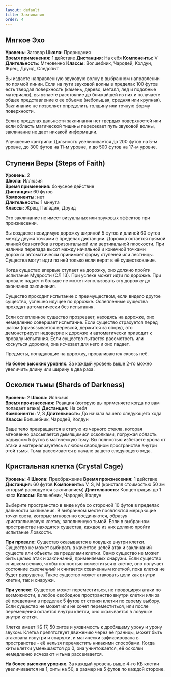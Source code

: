 ```yaml
---
layout: default
title: Заклинания
order: 4
---
```


## Мягкое Эхо
**Уровень:** Заговор
**Школа:** Прорицания  
**Время применения:** 1 действие
**Дистанция:** На себя
**Компоненты:** V
**Длительность:** Мгновенно
**Классы:** Волшебник, Чародей, Колдун, Жрец, Друид, Следопыт

Вы издаете направленную звуковую волну в выбранном направлении по прямой линии. Если на пути звуковой волны в пределах 100 футов есть твердая поверхность (камень, дерево, металл, лед и подобные материалы), вы узнаете расстояние до ближайшей из них и получаете общее представление о ее объеме (небольшая, средняя или крупная). Заклинание не позволяет определить толщину или точную форму поверхности.

Если в пределах дальности заклинания нет твердых поверхностей или если область магической тишины пересекает путь звуковой волны, заклинание не дает никакой информации.

Улучшение кантрипа: Дальность увеличивается до 200 футов на 5-м уровне, до 300 футов на 11-м уровне, и до 500 футов на 17-м уровне.


## Ступени Веры (Steps of Faith)
**Уровень:** 2  
**Школа:** Иллюзия  
**Время применения:** бонусное действие  
**Дистанция:** 60 футов  
**Компоненты:** нет  
**Длительность:** 1 минута  
**Классы:** Жрец, Паладин, Друид

Это заклинание не имеет визуальных или звуковых эффектов при произнесении.

Вы создаете невидимую дорожку шириной 5 футов и длиной 60 футов между двумя точками в пределах дистанции. Дорожка остается прямой линией без изгибов в горизонтальной или вертикальной плоскости. При наличии перепада высот между начальной и конечной точками дорожка автоматически принимает форму ступеней или лестницы. Существа могут идти по ней только если верят в её существование.

Когда существо впервые ступает на дорожку, оно должно пройти испытание Мудрости (СЛ 13). При успехе может идти по дорожке. При провале падает и больше не может использовать эту дорожку до окончания заклинания.

Существо проходит испытание с преимуществом, если видело другое существо, успешно идущее по дорожке. Ослепленные существа проходят автоматически без испытания.

Если ослепленное существо прозревает, находясь на дорожке, оно немедленно совершает испытание. Если существо страхуется перед шагом (привязывается веревкой, держится за опору), это демонстрирует недоверие к дорожке и автоматически приводит к провалу испытания. Если существо пытается рассмотреть или коснуться дорожки, она исчезает для него и оно падает.

Предметы, попадающие на дорожку, проваливаются сквозь неё.

**На более высоких уровнях.** За каждый уровень выше 2-го можно увеличить длину или ширину в два раза.


## Осколки тьмы (Shards of Darkness)
**Уровень:** 2 
**Школа:** Иллюзия  
**Время произнесения:** Реакция (которую вы применяете когда по вам попадает атака)
**Дистанция:** На себя  
**Компоненты:** V, S
**Длительность:** До начала вашего следующего хода
**Классы** Волшебник, Чародей, Колдун

Ваше тело превращается в статую из черного стекла, которая мгновенно рассыпается дымящимися осколками, погружая область радиусом 5 футов в магическую тьму. Вы полностью избегаете урона от атаки и материализуетесь в любом свободном пространстве внутри этой тьмы. Тьма рассеивается в начале вашего следующего хода.


## Кристальная клетка (Crystal Cage)
**Уровень:** 4
**Школа:** Преображение
**Время произнесения:** 1 действие
**Дистанция:** 60 футов
**Компоненты:** V, S, M (кристалл стоимостью 50 зм который расходуется заклинанием)
**Длительность:** Концентрация до 1 часа
**Классы:** Волшебник, Чародей, Колдун

Выберите пространство в виде куба со стороной 10 футов в пределах дальности заклинания. В выбранном месте появляются мерцающие точки света, которые мгновенно соединяются, образуя кристаллическую клетку, заполненную тьмой. Если в выбранном пространстве находятся существа, каждое из них должно пройти испытание Ловкости.

**При провале:** Существо оказывается в ловушке внутри клетки. Существо не может выбирать в качестве целей атак и заклинаний существ или объекты за пределами клетки. Само существо не может быть целью атак и заклинаний, применяемых снаружи. Если существо слишком велико, чтобы полностью поместиться в клетке, оно получает состояние _схваченный_ и считается схваченным клеткой, пока клетка не будет разрушена. Такое существо может атаковать цели как внутри клетки, так и снаружи.

**При успехе:** Существо может переместиться, не провоцируя атаки по возможности, в любое свободное пространство внутри клетки или за её пределами в пределах 5 футов от стенки клетки по своему выбору. Если существо не может или не хочет переместиться, или после перемещения остается внутри клетки, оно оказывается в ловушке внутри клетки.

Клетка имеет КБ 17, 50 хитов и уязвимость к дробящему урону и урону звуком. Клетка препятствует движению через её границы, может быть атакована изнутри и снаружи, и магически зафиксирована в пространстве - её нельзя переместить никакими способами. Когда хиты клетки уменьшаются до 0, она уничтожается, её осколки немедленно исчезают и тьма рассеивается.

**На более высоких уровнях.** За каждый уровень выше 4-го КБ клетки увеличивается на 1, хиты на 50, а размер на 5 футов по каждой стороне.

